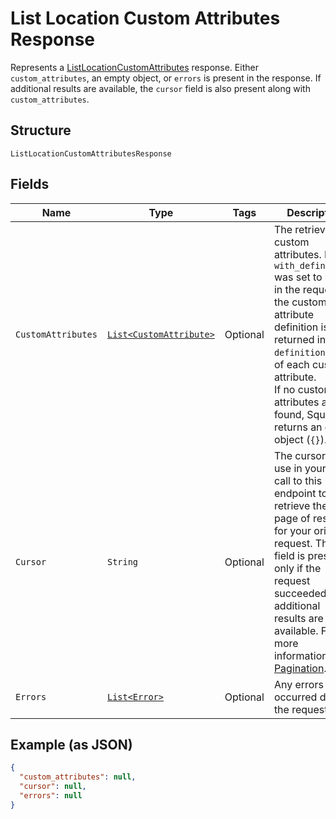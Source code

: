 
# List Location Custom Attributes Response

Represents a [ListLocationCustomAttributes](../../doc/api/location-custom-attributes.md#list-location-custom-attributes) response.
Either `custom_attributes`, an empty object, or `errors` is present in the response. If additional
results are available, the `cursor` field is also present along with `custom_attributes`.

## Structure

`ListLocationCustomAttributesResponse`

## Fields

| Name | Type | Tags | Description | Getter |
|  --- | --- | --- | --- | --- |
| `CustomAttributes` | [`List<CustomAttribute>`](../../doc/models/custom-attribute.md) | Optional | The retrieved custom attributes. If `with_definitions` was set to `true` in the request,<br>the custom attribute definition is returned in the `definition` field of each custom attribute.<br>If no custom attributes are found, Square returns an empty object (`{}`). | List<CustomAttribute> getCustomAttributes() |
| `Cursor` | `String` | Optional | The cursor to use in your next call to this endpoint to retrieve the next page of results<br>for your original request. This field is present only if the request succeeded and additional<br>results are available. For more information, see [Pagination](https://developer.squareup.com/docs/build-basics/common-api-patterns/pagination). | String getCursor() |
| `Errors` | [`List<Error>`](../../doc/models/error.md) | Optional | Any errors that occurred during the request. | List<Error> getErrors() |

## Example (as JSON)

```json
{
  "custom_attributes": null,
  "cursor": null,
  "errors": null
}
```

